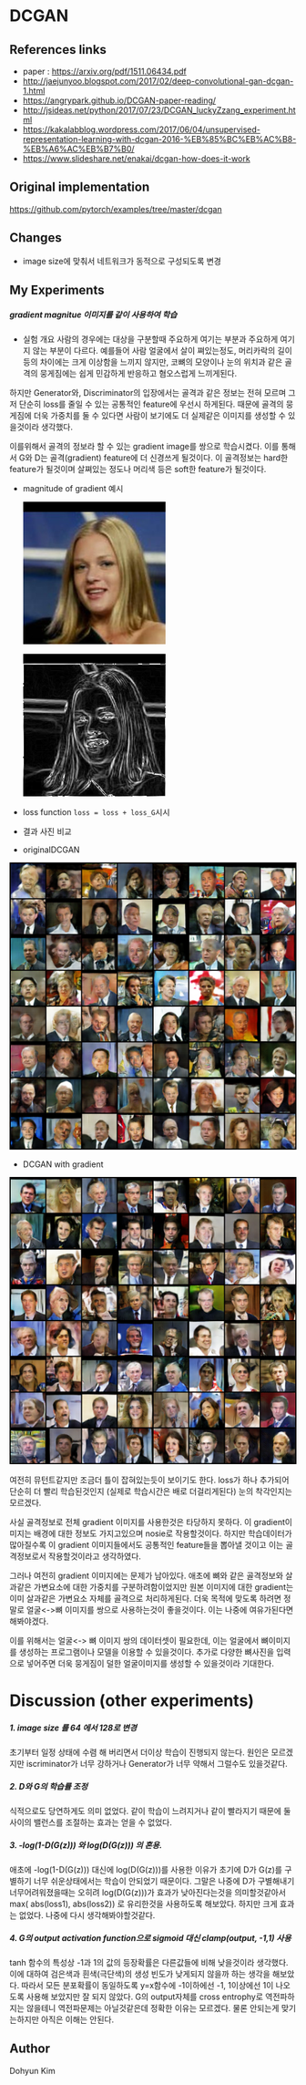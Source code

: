 # DCGAN
## References links
* paper : https://arxiv.org/pdf/1511.06434.pdf
* http://jaejunyoo.blogspot.com/2017/02/deep-convolutional-gan-dcgan-1.html
* https://angrypark.github.io/DCGAN-paper-reading/
* http://jsideas.net/python/2017/07/23/DCGAN_luckyZzang_experiment.html
* https://kakalabblog.wordpress.com/2017/06/04/unsupervised-representation-learning-with-dcgan-2016-%EB%85%BC%EB%AC%B8-%EB%A6%AC%EB%B7%B0/
* https://www.slideshare.net/enakai/dcgan-how-does-it-work

## Original implementation
 https://github.com/pytorch/examples/tree/master/dcgan

## Changes
* image size에 맞춰서 네트워크가 동적으로 구성되도록 변경

## My Experiments


##### gradient magnitue 이미지를 같이 사용하여 학습
* 실험 개요
 사람의 경우에는 대상을 구분할때 주요하게 여기는 부분과 주요하게 여기지 않는 부분이 다르다. 예를들어 사람 얼굴에서 살이 쪄있는정도, 머리카락의 길이 등의 차이에는 크게 이상함을 느끼지 않지만, 코뼈의 모양이나 눈의 위치과 같은 골격의 뭉게짐에는 쉽게 민감하게 반응하고 혐오스럽게 느끼게된다.

 하지만 Generator와, Discriminator의 입장에서는 골격과 같은 정보는 전혀 모르며 그저 단순히 loss를 줄일 수 있는 공통적인 feature에 우선시 하게된다. 때문에 골격의 뭉게짐에 더욱 가중치를 둘 수 있다면 사람이 보기에도 더 실제같은 이미지를 생성할 수 있을것이라 생각했다.

 이를위해서 골격의 정보라 할 수 있는 gradient image를 쌍으로 학습시켰다. 이를 통해서 G와 D는 골격(gradient) feature에 더 신경쓰게 될것이다. 이 골격정보는 hard한 feature가 될것이며 살쪄있는 정도나 머리색 등은 soft한 feature가 될것이다.

* magnitude of gradient 예시

  ![](https://raw.githubusercontent.com/ppooiiuuyh/-PyTorch-implementations/master/DCGAN/asset/test.jpg)
  
  ![](https://raw.githubusercontent.com/ppooiiuuyh/-PyTorch-implementations/master/DCGAN/asset/test_grad.png)


* loss function
  `loss = loss + loss_G`시시
  
* 결과 사진 비교
 * originalDCGAN

  ![](https://raw.githubusercontent.com/ppooiiuuyh/-PyTorch-implementations/master/DCGAN/asset/fake_samples_epoch_078.png)

 * DCGAN with gradient

 ![](https://raw.githubusercontent.com/ppooiiuuyh/-PyTorch-implementations/master/DCGAN/asset/fake_samples_epoch_078_grad.png)

 여전히 뮤턴트같지만 조금더 틀이 잡혀있는듯이 보이기도 한다. loss가 하나 추가되어 단순히 더 빨리 학습된것인지 (실제로 학습시간은 배로 더걸리게된다) 눈의 착각인지는 모르겠다.
 
 사실 골격정보로 전체 gradient 이미지를 사용한것은 타당하지 못하다. 이 gradient이미지는 배경에 대한 정보도 가지고있으며 nosie로 작용할것이다. 하지만 학습데이터가 많아질수록 이 gradient 이미지들에서도 공통적인 feature들을 뽑아낼 것이고 이는 골격정보로서 작용할것이라고 생각하였다.
 
 그러나 여전히 gradient 이미지에는 문제가 남아있다. 애초에 뼈와 같은 골격정보와 살과같은 가변요소에 대한 가중치를 구분하려함이었지만 원본 이미지에 대한 gradient는 이미 살과같은 가변요소 자체를 골격으로 처리하게된다. 더욱 목적에 맞도록 하려면 정말로 얼굴<->뼈 이미지를 쌍으로 사용하는것이 좋을것이다. 이는 나중에 여유가된다면 해봐야겠다.
 
 이를 위해서는 얼굴<-> 뼈 이미지 쌍의 데이터셋이 필요한데, 이는 얼굴에서 뼈이미지를 생성하는 프로그램이나 모델을 이용할 수 있을것이다. 추가로 다양한 뼈사진을 입력으로 넣어주면 더욱 뭉게짐이 덜한 얼굴이미지를 생성할 수 있을것이라 기대한다.
 
 
# Discussion (other experiments)
##### 1. image size 를 64 에서 128로 변경

  초기부터 일정 상태에 수렴 해 버리면서 더이상 학습이 진행되지 않는다.
원인은 모르겠지만 iscriminator가 너무 강하거나 Generator가 너무 약해서 그럴수도 있을것같다.

##### 2. D와 G의 학습률 조정

  식적으로도 당연하게도 의미 없었다. 같이 학습이 느려지거나 같이 빨라지기 때문에 둘 사이의 밸런스를 조절하는 효과는 얻을 수 없었다.
  
##### 3. -log(1-D(G(z))) 와 log(D(G(z))) 의 혼용.

  애초에 -log(1-D(G(z))) 대신에 log(D(G(z)))를 사용한 이유가 초기에 D가 G(z)를 구별하기 너무 쉬운상태에서는 학습이 안되었기 때문이다. 그말은 나중에 D가 구별해내기 너무어려워졌을때는 오히려 log(D(G(z)))가 효과가 낮아진다는것을 의미할것같아서 max( abs(loss1), abs(loss2)) 로 유리한것을 사용하도록 해보았다. 하지만 크게 효과는 없었다. 나중에 다시 생각해봐야할것같다.
  
  
##### 4. G의 output activation function으로 sigmoid 대신 clamp(output, -1,1) 사용

  tanh 함수의 특성상 -1과 1의 값의 등장확률은 다른값들에 비해 낮을것이라 생각했다. 이에 대하여 검은색과 흰색(극단색)의 생성 빈도가 낮게되지 않을까 하는 생각을 해보았다. 따라서 모든 분포확률이 동일하도록 y=x함수에 -1이하에선 -1, 1이상에선 1이 나오도록 사용해 보았지만 잘 되지 않았다. G의 output자체를 cross entrophy로 역전파하지는 않을테니 역전파문제는 아닐것같은데 정확한 이유는 모르겠다. 물론 안되는게 맞기는하지만 아직은 이해는 안된다.
  
 ## Author
 Dohyun Kim